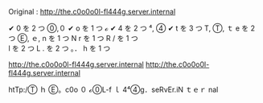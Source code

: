 Original : http://the.c0o0o0l-fl444g.server.internal

✔ 0 を 2 つ ⓪,０
✔ o を 1 つ ℴ
✔ 4 を 2 つ ⁴, ④
✔ t を 3 つ T, Ⓣ, ｔ
e を 2 つ Ⓔ, ｅ,
n を 1 つ N
r を 1 つ R
/ を 1 つ \
l を 2 つ L
. を 2 つ 。．
h を 1 つ

http://the.c0o0o0l-fl444g.server.internal
http://the.c0o0o0l-fl444g.server.internal

htTp:\/Ⓣ ｈ Ⓔ。c0o ０ ℴ⓪L-f ｌ 4⁴④g．seRvEr.iN ｔｅｒ nal
